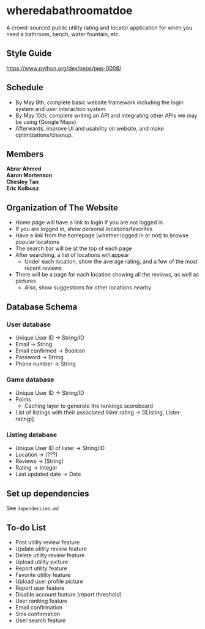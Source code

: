 # wheredabathroomatdoe
A crowd-sourced public utility rating and locator application for when you need a bathroom, bench, water fountain, etc.

## Style Guide
https://www.python.org/dev/peps/pep-0008/

## Schedule
- By May 8th, complete basic website framework including the login system and user interaction system.
- By May 15th, complete writing an API and integrating other APIs we may be using (Google Maps)
- Afterwards, improve UI and usability on website, and make optimizations/cleanup.

## Members
**Abrar Ahmed**  
**Aaron Mortenson**  
**Chesley Tan**  
**Eric Kolbusz**  

## Organization of The Website
- Home page will have a link to login if you are not logged in
- If you are logged in, show personal locations/favorites
- Have a link from the homepage (whether logged in or not) to browse popular locations
- The search bar will be at the top of each page
- After searching, a list of locations will appear
  - Under each location, show the average rating, and a few of the most recent reviews
- There will be a page for each location showing all the reviews, as well as pictures
  - Also, show suggestions for other locations nearby

## Database Schema
### User database
- Unique User ID -> String/ID
- Email -> String
- Email confirmed -> Boolean
- Password -> String
- Phone number -> String

### Game database
- Unique User ID -> String/ID
- Points
  - Caching layer to generate the rankings scoreboard
- List of listings with their associated lister rating -> [(Listing, Lister rating)]

### Listing database
- Unique User ID of lister -> String/ID
- Location -> (???)
- Reviews -> [String]
- Rating -> Integer
- Last updated date -> Date

## Set up dependencies
See `dependencies.md`  

## To-do List
- Post utility review feature
- Update utility review feature
- Delete utility review feature
- Upload utility picture
- Report utility feature
- Favorite utility feature
- Upload user profile picture
- Report user feature
- Disable account feature (report threshold)
- User ranking feature
- Email confirmation
- Sms confirmation
- User search feature
